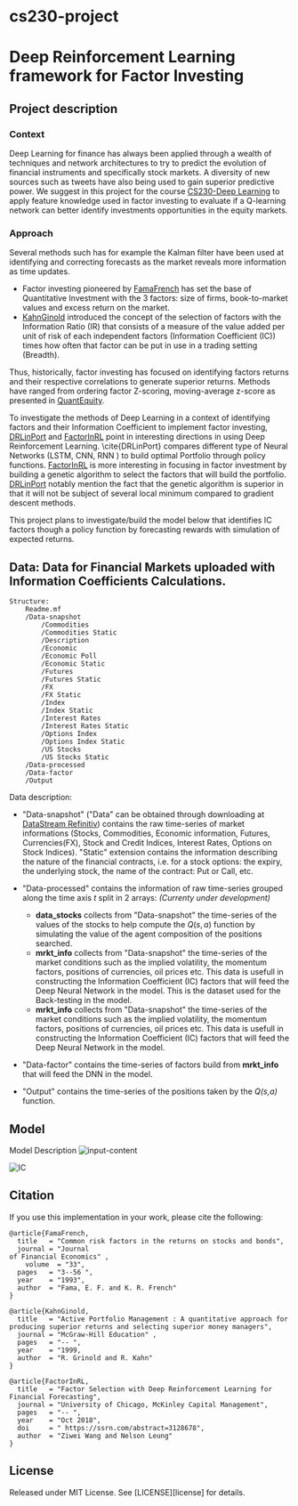 # cs230-project
# Deep Reinforcement Learning framework for Factor Investing

## Project description

### Context 

Deep Learning for finance has always been applied through a wealth of techniques and network architectures to try to 
predict the evolution of financial instruments and specifically stock markets. A diversity of new sources such as 
tweets have also being used to gain superior predictive power. We suggest in this project for the course 
[CS230-Deep Learning](https://cs230.stanford.edu) to apply feature knowledge 
used in factor investing to evaluate if a Q-learning network can better identify investments opportunities 
in the equity markets. 

### Approach

Several methods such has for example the Kalman filter have been used at identifying and correcting forecasts 
as the market reveals more information as time updates. 
* Factor investing pioneered by [FamaFrench](#citation) has set the base of Quantitative Investment with the 3 factors: 
size of firms, book-to-market values and excess return on the market. 
* [KahnGinold](#citation) introduced the concept of the selection of factors with the Information Ratio (IR) that
consists of a measure of the value added per unit of risk of each independent factors 
(Information Coefficient (IC)) times how often that factor can be put in use in a trading setting (Breadth). 

Thus, historically, factor investing has focused on identifying factors returns and their respective correlations 
to generate superior returns. Methods have ranged from ordering factor Z-scoring, moving-average z-score as 
presented in [QuantEquity](#citation).

To investigate the methods of Deep Learning in a context of identifying factors and their Information Coefficient to 
implement factor investing, [DRLinPort](#citation) and [FactorInRL](#citation) point in interesting directions in using 
Deep Reinforcement Learning. \cite{DRLinPort} compares different type of Neural Networks (LSTM, CNN, RNN ) 
to build optimal Portfolio through policy functions. [FactorInRL](#citation) is more interesting in focusing in factor 
investment by building a genetic algorithm to select the factors that will build the portfolio.  
[DRLinPort](#citation) notably mention the fact that the genetic algorithm is superior in that it will not be subject of 
several local minimum compared to gradient descent methods.

This project plans to investigate/build the model below that identifies IC factors though a policy function by 
forecasting rewards with simulation of expected returns. 



## Data: Data for Financial Markets uploaded with Information Coefficients Calculations. 

```
Structure:
	Readme.mf
	/Data-snapshot
		/Commodities
		/Commodities Static
		/Description
		/Economic
		/Economic Poll
		/Economic Static
		/Futures
		/Futures Static
		/FX
		/FX Static
		/Index
		/Index Static
		/Interest Rates
		/Interest Rates Static
		/Options Index
		/Options Index Static
		/US Stocks
		/US Stocks Static
	/Data-processed
	/Data-factor
	/Output
```

Data description:
* "Data-snapshot" ("Data" can be obtained through downloading at [DataStream Refinitiv](http://solutions.refinitiv.com/datastream-macroeconomic-analysis/?utm_content=Refinitiv%20Brand%20Product-UKI-EMEA-G-EN-BMM&utm_medium=cpc&utm_source=google&utm_campaign=68832_RefinitivBAUPaidSearch&elqCampaignId=5917&utm_term=%20+refinitiv%20+datastream&&gclid=EAIaIQobChMImtHOtIfj5QIVVoXVCh1sSQPDEAAYASAAEgIb5_D_BwE)) contains the raw time-series of market informations (Stocks, Commodities, Economic information, Futures, Currencies(FX), Stock and Credit Indices, Interest Rates, Options on Stock Indices). "Static" extension contains the information describing the nature of the financial contracts, i.e. for a stock options: the expiry, the underlying stock, the name of the contract: Put or Call, etc.

* "Data-processed" contains the information of raw time-series grouped along the time axis $t$ split in 2 arrays: 
_(Currenty under development)_
  * __data_stocks__ collects from "Data-snapshot" the time-series of the values of the stocks to help compute the $Q(s,a)$ function by simulating the value of the agent composition of the positions searched. 
  * __mrkt_info__ collects from "Data-snapshot" the time-series of the market conditions such as the implied volatility, the momentum factors, positions of currencies, oil prices etc. This data is usefull in constructing the Information Coefficient (IC) factors that will feed the Deep Neural Network in the model. This is the dataset used for the Back-testing in the model.
  * __mrkt_info__ collects from "Data-snapshot" the time-series of the market conditions such as the implied volatility, the momentum factors, positions of currencies, oil prices etc. This data is usefull in constructing the Information Coefficient (IC) factors that will feed the Deep Neural Network in the model.
  
* "Data-factor" contains the time-series of factors build from __mrkt_info__ that will feed the DNN in the model.

* "Output" contains the time-series of the positions taken by the _Q(s,a)_ function.



## Model 

Model Description
![input-content](http://github.com/PierreNowi/cs230-project/markdown-here/images/Network-proposal-4.png)


<img src="https://latex.codecogs.com/svg.latex?\Large&space;\alpha = IC_{i,z} \times \sigma_j \times z" title="IC" />

## Citation

If you use this implementation in your work, please cite the following:

```
@article{FamaFrench,
  title   = "Common risk factors in the returns on stocks and bonds",
  journal = "Journal
of Financial Economics" ,
    volume  = "33",
  pages   = "3--56 ",
  year    = "1993",
  author  = "Fama, E. F. and K. R. French"
}
```

```
@article{KahnGinold,
  title   = "Active Portfolio Management : A quantitative approach for producing superior returns and selecting superior money managers",
  journal = "McGraw-Hill Education" ,
  pages   = "-- ",
  year    = "1999,
  author  = "R. Grinold and R. Kahn"
}
```

```
@article{FactorInRL,
  title   = "Factor Selection with Deep Reinforcement Learning for Financial Forecasting",
  journal = "University of Chicago, McKinley Capital Management",
  pages   = "-- ",
  year    = "Oct 2018",
  doi     = " https://ssrn.com/abstract=3128678",
  author  = "Ziwei Wang and Nelson Leung"
}
```

## License

Released under MIT License. See [LICENSE][license] for details.
